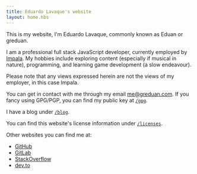 ```yaml
---
title: Eduardo Lavaque's website
layout: home.hbs
---
```

This is my website, I'm Eduardo Lavaque, commonly known as Eduan or greduan.

I am a professional full stack JavaScript developer, currently employed by
[Impala][impala].  My hobbies include exploring content (especially if musical
in nature), programming, and learning game development (a slow endeavour).

[impala]: https://getimpala.com/

Please note that any views expressed herein are not the views of my employer,
in this case Impala.

You can get in contact with me through my email [me@greduan.com][email].  If you
fancy using GPG/PGP, you can find my public key at [`/gpg`][gpg].

[email]: mailto:me@greduan.com
[gpg]: /gpg

I have a blog under [`/blog`][blog].

[blog]: /blog

You can find this website's license information under [`/licenses`][licenses].

[licenses]: /licenses

Other websites you can find me at:

- [GitHub](https://github.com/greduan)
- [GitLab](https://gitlab.com/greduan)
- [StackOverflow](https://stackoverflow.com/users/1622940/greduan)
- [dev.to](https://dev.to/greduan)
